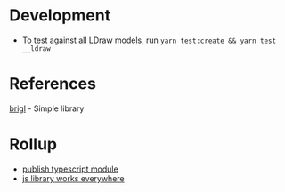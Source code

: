 # Development

* To test against all LDraw models, run `yarn test:create && yarn test __ldraw`

# References

[brigl](https://github.com/HazenBabcock/brigl) - Simple library

# Rollup

* [publish typescript module](https://blog.logrocket.com/publishing-node-modules-typescript-es-modules/)
* [js library works everywhere](https://medium.com/@adostes/authoring-a-javascript-library-that-works-everywhere-using-rollup-f1b4b527b2a9)

